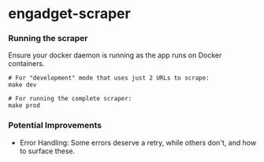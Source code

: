 # engadget-scraper

### Running the scraper

Ensure your docker daemon is running as the app runs on Docker containers.
```shell
# For "development" mode that uses just 2 URLs to scrape:
make dev
```

```shell
# For running the complete scraper:
make prod
```

### Potential Improvements

* Error Handling: Some errors deserve a retry, while others don't, and how to surface these.
